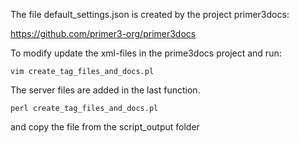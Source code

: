 The file default_settings.json is created by the project primer3docs:

https://github.com/primer3-org/primer3docs


To modify update the xml-files in the prime3docs project and run:

`vim create_tag_files_and_docs.pl`

The server files are added in the last function.

`perl create_tag_files_and_docs.pl`

and copy the file from the script_output folder
